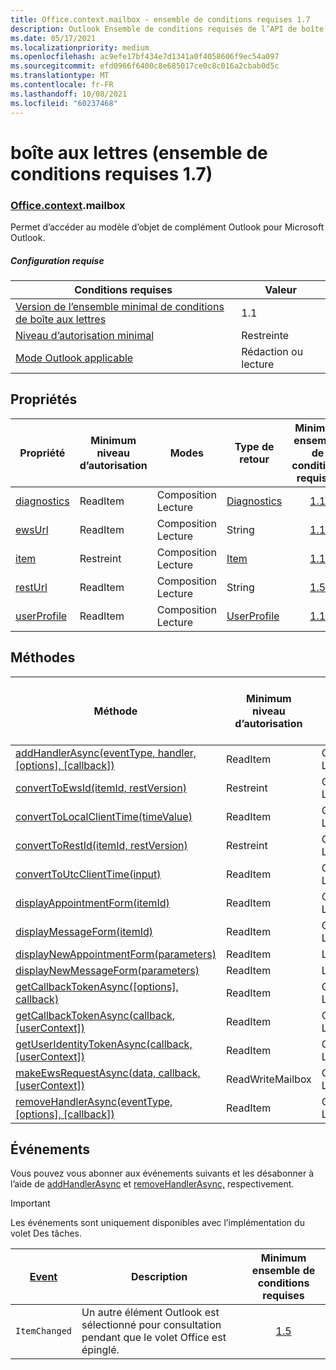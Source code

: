 ```yaml
---
title: Office.context.mailbox - ensemble de conditions requises 1.7
description: Outlook Ensemble de conditions requises de l’API de boîte aux lettres version 1.7 du modèle objet Mailbox.
ms.date: 05/17/2021
ms.localizationpriority: medium
ms.openlocfilehash: ac9efe17bf434e7d1341a0f4058606f9ec54a097
ms.sourcegitcommit: efd0966f6400c8e685017ce0c8c016a2cbab0d5c
ms.translationtype: MT
ms.contentlocale: fr-FR
ms.lasthandoff: 10/08/2021
ms.locfileid: "60237468"
---
```

# <a name="mailbox-requirement-set-17"></a>boîte aux lettres (ensemble de conditions requises 1.7)

### <a name="officecontextmailbox"></a>[Office](office.md)[.context](office.context.md).mailbox

Permet d’accéder au modèle d’objet de complément Outlook pour Microsoft Outlook.

##### <a name="requirements"></a>Configuration requise

|Conditions requises| Valeur|
|---|---|
|[Version de l’ensemble minimal de conditions de boîte aux lettres](../../requirement-sets/outlook-api-requirement-sets.md)| 1.1|
|[Niveau d’autorisation minimal](../../../outlook/understanding-outlook-add-in-permissions.md)| Restreinte|
|[Mode Outlook applicable](../../../outlook/outlook-add-ins-overview.md#extension-points)| Rédaction ou lecture|

## <a name="properties"></a>Propriétés

| Propriété | Minimum<br>niveau d’autorisation | Modes | Type de retour | Minimum<br>ensemble de conditions requises |
|---|---|---|---|:---:|
| [diagnostics](/javascript/api/outlook/office.mailbox?view=outlook-js-1.7&preserve-view=true#diagnostics) | ReadItem | Composition<br>Lecture | [Diagnostics](/javascript/api/outlook/office.diagnostics?view=outlook-js-1.7&preserve-view=true) | [1.1](../requirement-set-1.1/outlook-requirement-set-1.1.md) |
| [ewsUrl](/javascript/api/outlook/office.mailbox?view=outlook-js-1.7&preserve-view=true#ewsUrl) | ReadItem | Composition<br>Lecture | String | [1.1](../requirement-set-1.1/outlook-requirement-set-1.1.md) |
| [item](office.context.mailbox.item.md) | Restreint | Composition<br>Lecture | [Item](/javascript/api/outlook/office.item?view=outlook-js-1.7&preserve-view=true) | [1.1](../requirement-set-1.1/outlook-requirement-set-1.1.md) |
| [restUrl](/javascript/api/outlook/office.mailbox?view=outlook-js-1.7&preserve-view=true#restUrl) | ReadItem | Composition<br>Lecture | String | [1.5](../requirement-set-1.5/outlook-requirement-set-1.5.md) |
| [userProfile](/javascript/api/outlook/office.mailbox?view=outlook-js-1.7&preserve-view=true#userProfile) | ReadItem | Composition<br>Lecture | [UserProfile](/javascript/api/outlook/office.userprofile?view=outlook-js-1.7&preserve-view=true) | [1.1](../requirement-set-1.1/outlook-requirement-set-1.1.md) |

## <a name="methods"></a>Méthodes

| Méthode | Minimum<br>niveau d’autorisation | Modes | Minimum<br>ensemble de conditions requises |
|---|---|---|:---:|
| [addHandlerAsync(eventType, handler, [options], [callback])](/javascript/api/outlook/office.mailbox?view=outlook-js-1.7&preserve-view=true#addHandlerAsync_eventType__handler__options__callback_) | ReadItem | Composition<br>Lecture | [1.5](../requirement-set-1.5/outlook-requirement-set-1.5.md) |
| [convertToEwsId(itemId, restVersion)](/javascript/api/outlook/office.mailbox?view=outlook-js-1.7&preserve-view=true#convertToEwsId_itemId__restVersion_) | Restreint | Composition<br>Lecture | [1.3](../requirement-set-1.3/outlook-requirement-set-1.3.md) |
| [convertToLocalClientTime(timeValue)](/javascript/api/outlook/office.mailbox?view=outlook-js-1.7&preserve-view=true#convertToLocalClientTime_timeValue_) | ReadItem | Composition<br>Lecture | [1.1](../requirement-set-1.1/outlook-requirement-set-1.1.md) |
| [convertToRestId(itemId, restVersion)](/javascript/api/outlook/office.mailbox?view=outlook-js-1.7&preserve-view=true#convertToRestId_itemId__restVersion_) | Restreint | Composition<br>Lecture | [1.3](../requirement-set-1.3/outlook-requirement-set-1.3.md) |
| [convertToUtcClientTime(input)](/javascript/api/outlook/office.mailbox?view=outlook-js-1.7&preserve-view=true#convertToUtcClientTime_input_) | ReadItem | Composition<br>Lecture | [1.1](../requirement-set-1.1/outlook-requirement-set-1.1.md) |
| [displayAppointmentForm(itemId)](/javascript/api/outlook/office.mailbox?view=outlook-js-1.7&preserve-view=true#displayAppointmentForm_itemId_) | ReadItem | Composition<br>Lecture | [1.1](../requirement-set-1.1/outlook-requirement-set-1.1.md) |
| [displayMessageForm(itemId)](/javascript/api/outlook/office.mailbox?view=outlook-js-1.7&preserve-view=true#displayMessageForm_itemId_) | ReadItem | Composition<br>Lecture | [1.1](../requirement-set-1.1/outlook-requirement-set-1.1.md) |
| [displayNewAppointmentForm(parameters)](/javascript/api/outlook/office.mailbox?view=outlook-js-1.7&preserve-view=true#displayNewAppointmentForm_parameters_) | ReadItem | Lecture | [1.1](../requirement-set-1.1/outlook-requirement-set-1.1.md) |
| [displayNewMessageForm(parameters)](/javascript/api/outlook/office.mailbox?view=outlook-js-1.7&preserve-view=true#displayNewMessageForm_parameters_) | ReadItem | Lecture | [1.6](../requirement-set-1.6/outlook-requirement-set-1.6.md) |
| [getCallbackTokenAsync([options], callback)](/javascript/api/outlook/office.mailbox?view=outlook-js-1.7&preserve-view=true#getCallbackTokenAsync_options__callback_) | ReadItem | Composition<br>Lecture | [1.5](../requirement-set-1.5/outlook-requirement-set-1.5.md) |
| [getCallbackTokenAsync(callback, [userContext])](/javascript/api/outlook/office.mailbox?view=outlook-js-1.7&preserve-view=true#getCallbackTokenAsync_callback__userContext_) | ReadItem | Composition<br>Lecture | [1.3](../requirement-set-1.3/outlook-requirement-set-1.3.md)<br>[1.1](../requirement-set-1.1/outlook-requirement-set-1.1.md) |
| [getUserIdentityTokenAsync(callback, [userContext])](/javascript/api/outlook/office.mailbox?view=outlook-js-1.7&preserve-view=true#getUserIdentityTokenAsync_callback__userContext_) | ReadItem | Composition<br>Lecture | [1.1](../requirement-set-1.1/outlook-requirement-set-1.1.md) |
| [makeEwsRequestAsync(data, callback, [userContext])](/javascript/api/outlook/office.mailbox?view=outlook-js-1.7&preserve-view=true#makeEwsRequestAsync_data__callback__userContext_) | ReadWriteMailbox | Composition<br>Lecture | [1.1](../requirement-set-1.1/outlook-requirement-set-1.1.md) |
| [removeHandlerAsync(eventType, [options], [callback])](/javascript/api/outlook/office.mailbox?view=outlook-js-1.7&preserve-view=true#removeHandlerAsync_eventType__options__callback_) | ReadItem | Composition<br>Lecture | [1.5](../requirement-set-1.5/outlook-requirement-set-1.5.md) |

## <a name="events"></a>Événements

Vous pouvez vous abonner aux événements suivants et les désabonner à l’aide de [addHandlerAsync](/javascript/api/outlook/office.mailbox?view=outlook-js-1.7&preserve-view=true#addHandlerAsync_eventType__handler__options__callback_) et [removeHandlerAsync,](/javascript/api/outlook/office.mailbox?view=outlook-js-1.7&preserve-view=true#removeHandlerAsync_eventType__options__callback_) respectivement.

> [!IMPORTANT]
> Les événements sont uniquement disponibles avec l’implémentation du volet Des tâches.

| [Event](/javascript/api/office/office.eventtype?view=outlook-js-1.7&preserve-view=true) | Description | Minimum<br>ensemble de conditions requises |
|---|---|:---:|
|`ItemChanged`| Un autre élément Outlook est sélectionné pour consultation pendant que le volet Office est épinglé. | [1.5](../requirement-set-1.5/outlook-requirement-set-1.5.md) |
